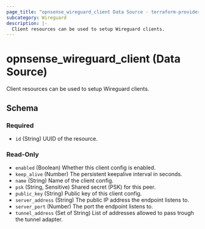 ```yaml
---
page_title: "opnsense_wireguard_client Data Source - terraform-provider-opnsense"
subcategory: Wireguard
description: |-
  Client resources can be used to setup Wireguard clients.
---
```


# opnsense_wireguard_client (Data Source)

Client resources can be used to setup Wireguard clients.

<!-- schema generated by tfplugindocs -->
## Schema

### Required

- `id` (String) UUID of the resource.

### Read-Only

- `enabled` (Boolean) Whether this client config is enabled.
- `keep_alive` (Number) The persistent keepalive interval in seconds.
- `name` (String) Name of the client config.
- `psk` (String, Sensitive) Shared secret (PSK) for this peer.
- `public_key` (String) Public key of this client config.
- `server_address` (String) The public IP address the endpoint listens to.
- `server_port` (Number) The port the endpoint listens to.
- `tunnel_address` (Set of String) List of addresses allowed to pass trough the tunnel adapter.

